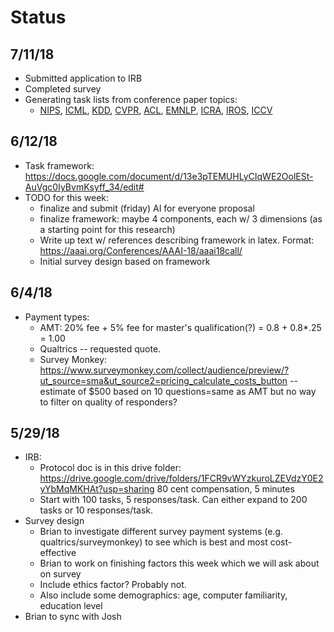 # Status

## 7/11/18
* Submitted application to IRB
* Completed survey
* Generating task lists from conference paper topics:
  * [NIPS](https://papers.nips.cc/book/advances-in-neural-information-processing-systems-30-2017), [ICML](http://proceedings.mlr.press/v70/), [KDD](http://www.kdd.org/kdd2018/accepted-papers), [CVPR](http://openaccess.thecvf.com/CVPR2018.py), [ACL](http://www.aclweb.org/anthology/P/P17/), [EMNLP](http://emnlp2017.net/accepted-papers.html), [ICRA](https://ieeexplore.ieee.org/xpl/conhome.jsp?punumber=1000639), [IROS](https://ieeexplore.ieee.org/xpl/mostRecentIssue.jsp?punumber=8119304), [ICCV](http://openaccess.thecvf.com/ICCV2017.py)

## 6/12/18
* Task framework: https://docs.google.com/document/d/13e3pTEMUHLyCIqWE2OolESt-AuVgc0IyBvmKsyff_34/edit#
* TODO for this week:
  * finalize and submit (friday) AI for everyone proposal
  * finalize framework: maybe 4 components, each w/ 3 dimensions (as a starting point for this research)
  * Write up text w/ references describing framework in latex. Format: https://aaai.org/Conferences/AAAI-18/aaai18call/
  * Initial survey design based on framework

## 6/4/18
* Payment types:
  * AMT: 20% fee + 5% fee for master's qualification(?) = 0.8 + 0.8*.25 = 1.00
  * Qualtrics -- requested quote.
  * Survey Monkey: https://www.surveymonkey.com/collect/audience/preview/?ut_source=sma&ut_source2=pricing_calculate_costs_button  -- estimate of $500 based on 10 questions=same as AMT but no way to filter on quality of responders?

## 5/29/18
* IRB: 
  * Protocol doc is in this drive folder: https://drive.google.com/drive/folders/1FCR9vWYzkuroLZEVdzY0E2yYbMqMKHAt?usp=sharing 
80 cent compensation, 5 minutes
  * Start with 100 tasks, 5 responses/task. Can either expand to 200 tasks or 10 responses/task.
* Survey design
  * Brian to investigate different survey payment systems (e.g. qualtrics/surveymonkey) to see which is best and most cost-effective
  * Brian to work on finishing factors this week which we will ask about on survey
  * Include ethics factor? Probably not.
  * Also include some demographics: age, computer familiarity, education level
* Brian to sync with Josh

